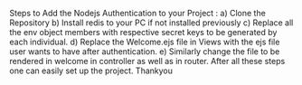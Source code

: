 Steps to Add the Nodejs Authentication to your Project : 
 a) Clone the Repository
 b) Install redis to your PC if not installed previously
 c) Replace all the env object members with respective secret keys to be generated by each individual.
 d) Replace the Welcome.ejs file in Views with the ejs file user wants to have after authentication.
 e) Similarly change the file to be rendered in welcome in controller as well as  in router.
After all these steps one can easily set up the project.
Thankyou
